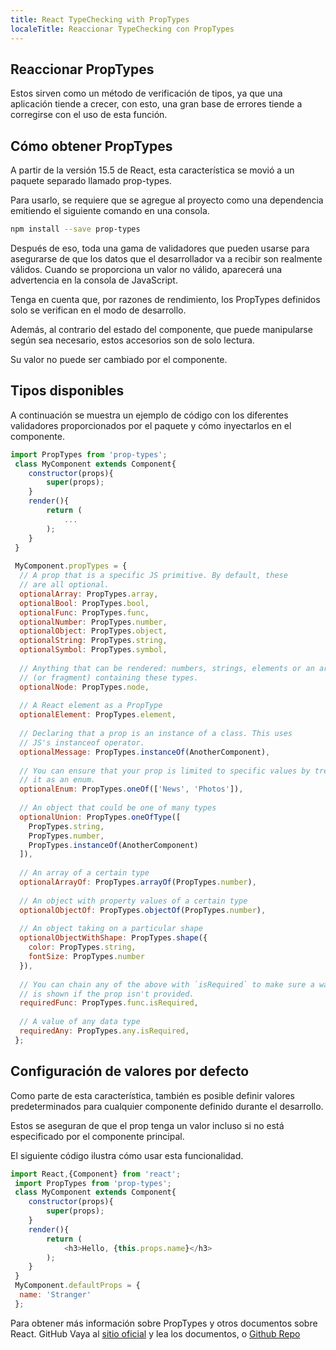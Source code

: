 ```yaml
---
title: React TypeChecking with PropTypes
localeTitle: Reaccionar TypeChecking con PropTypes
---
```

## Reaccionar PropTypes

Estos sirven como un método de verificación de tipos, ya que una aplicación tiende a crecer, con esto, una gran base de errores tiende a corregirse con el uso de esta función.

## Cómo obtener PropTypes

A partir de la versión 15.5 de React, esta característica se movió a un paquete separado llamado prop-types.

Para usarlo, se requiere que se agregue al proyecto como una dependencia emitiendo el siguiente comando en una consola.

```sh
npm install --save prop-types 
```

Después de eso, toda una gama de validadores que pueden usarse para asegurarse de que los datos que el desarrollador va a recibir son realmente válidos. Cuando se proporciona un valor no válido, aparecerá una advertencia en la consola de JavaScript.

Tenga en cuenta que, por razones de rendimiento, los PropTypes definidos solo se verifican en el modo de desarrollo.

Además, al contrario del estado del componente, que puede manipularse según sea necesario, estos accesorios son de solo lectura.

Su valor no puede ser cambiado por el componente.

## Tipos disponibles

A continuación se muestra un ejemplo de código con los diferentes validadores proporcionados por el paquete y cómo inyectarlos en el componente.

```javascript
import PropTypes from 'prop-types'; 
 class MyComponent extends Component{ 
    constructor(props){ 
        super(props); 
    } 
    render(){ 
        return ( 
            ... 
        ); 
    } 
 } 
 
 MyComponent.propTypes = { 
  // A prop that is a specific JS primitive. By default, these 
  // are all optional. 
  optionalArray: PropTypes.array, 
  optionalBool: PropTypes.bool, 
  optionalFunc: PropTypes.func, 
  optionalNumber: PropTypes.number, 
  optionalObject: PropTypes.object, 
  optionalString: PropTypes.string, 
  optionalSymbol: PropTypes.symbol, 
 
  // Anything that can be rendered: numbers, strings, elements or an array 
  // (or fragment) containing these types. 
  optionalNode: PropTypes.node, 
 
  // A React element as a PropType 
  optionalElement: PropTypes.element, 
 
  // Declaring that a prop is an instance of a class. This uses 
  // JS's instanceof operator. 
  optionalMessage: PropTypes.instanceOf(AnotherComponent), 
 
  // You can ensure that your prop is limited to specific values by treating 
  // it as an enum. 
  optionalEnum: PropTypes.oneOf(['News', 'Photos']), 
 
  // An object that could be one of many types 
  optionalUnion: PropTypes.oneOfType([ 
    PropTypes.string, 
    PropTypes.number, 
    PropTypes.instanceOf(AnotherComponent) 
  ]), 
 
  // An array of a certain type 
  optionalArrayOf: PropTypes.arrayOf(PropTypes.number), 
 
  // An object with property values of a certain type 
  optionalObjectOf: PropTypes.objectOf(PropTypes.number), 
 
  // An object taking on a particular shape 
  optionalObjectWithShape: PropTypes.shape({ 
    color: PropTypes.string, 
    fontSize: PropTypes.number 
  }), 
 
  // You can chain any of the above with `isRequired` to make sure a warning 
  // is shown if the prop isn't provided. 
  requiredFunc: PropTypes.func.isRequired, 
 
  // A value of any data type 
  requiredAny: PropTypes.any.isRequired, 
 }; 
```

## Configuración de valores por defecto

Como parte de esta característica, también es posible definir valores predeterminados para cualquier componente definido durante el desarrollo.

Estos se aseguran de que el prop tenga un valor incluso si no está especificado por el componente principal.

El siguiente código ilustra cómo usar esta funcionalidad.

```javascript
import React,{Component} from 'react'; 
 import PropTypes from 'prop-types'; 
 class MyComponent extends Component{ 
    constructor(props){ 
        super(props); 
    } 
    render(){ 
        return ( 
            <h3>Hello, {this.props.name}</h3> 
        ); 
    } 
 } 
 MyComponent.defaultProps = { 
  name: 'Stranger' 
 }; 
```

Para obtener más información sobre PropTypes y otros documentos sobre React.
GitHub
Vaya al [sitio oficial](https://reactjs.org/) y lea los documentos, o [Github Repo](https://github.com/facebook/react/)

